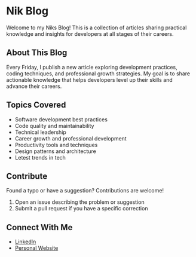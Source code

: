 # Nik Blog

Welcome to my Niks Blog! This is a collection of articles sharing practical knowledge and insights for developers at all stages of their careers.

## About This Blog

Every Friday, I publish a new article exploring development practices, coding techniques, and professional growth strategies. My goal is to share actionable knowledge that helps developers level up their skills and advance their careers.


## Topics Covered

- Software development best practices
- Code quality and maintainability
- Technical leadership
- Career growth and professional development
- Productivity tools and techniques
- Design patterns and architecture
- Letest trends in tech

## Contribute

Found a typo or have a suggestion? Contributions are welcome!
1. Open an issue describing the problem or suggestion
2. Submit a pull request if you have a specific correction

## Connect With Me

- [LinkedIn](https://www.linkedin.com/in/nikhil-pujari/)
- [Personal Website](https://nikhilpujari.in/)

